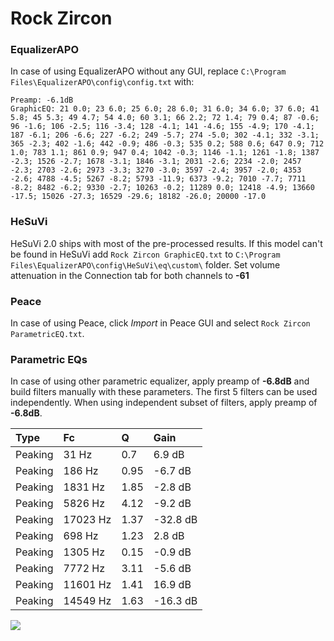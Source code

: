 # Rock Zircon

### EqualizerAPO
In case of using EqualizerAPO without any GUI, replace `C:\Program Files\EqualizerAPO\config\config.txt`
with:
```
Preamp: -6.1dB
GraphicEQ: 21 0.0; 23 6.0; 25 6.0; 28 6.0; 31 6.0; 34 6.0; 37 6.0; 41 5.8; 45 5.3; 49 4.7; 54 4.0; 60 3.1; 66 2.2; 72 1.4; 79 0.4; 87 -0.6; 96 -1.6; 106 -2.5; 116 -3.4; 128 -4.1; 141 -4.6; 155 -4.9; 170 -4.1; 187 -6.1; 206 -6.6; 227 -6.2; 249 -5.7; 274 -5.0; 302 -4.1; 332 -3.1; 365 -2.3; 402 -1.6; 442 -0.9; 486 -0.3; 535 0.2; 588 0.6; 647 0.9; 712 1.0; 783 1.1; 861 0.9; 947 0.4; 1042 -0.3; 1146 -1.1; 1261 -1.8; 1387 -2.3; 1526 -2.7; 1678 -3.1; 1846 -3.1; 2031 -2.6; 2234 -2.0; 2457 -2.3; 2703 -2.6; 2973 -3.3; 3270 -3.0; 3597 -2.4; 3957 -2.0; 4353 -2.6; 4788 -4.5; 5267 -8.2; 5793 -11.9; 6373 -9.2; 7010 -7.7; 7711 -8.2; 8482 -6.2; 9330 -2.7; 10263 -0.2; 11289 0.0; 12418 -4.9; 13660 -17.5; 15026 -27.3; 16529 -29.6; 18182 -26.0; 20000 -17.0
```

### HeSuVi
HeSuVi 2.0 ships with most of the pre-processed results. If this model can't be found in HeSuVi add
`Rock Zircon GraphicEQ.txt` to `C:\Program Files\EqualizerAPO\config\HeSuVi\eq\custom\` folder.
Set volume attenuation in the Connection tab for both channels to **-61**

### Peace
In case of using Peace, click *Import* in Peace GUI and select `Rock Zircon ParametricEQ.txt`.

### Parametric EQs
In case of using other parametric equalizer, apply preamp of **-6.8dB** and build filters manually
with these parameters. The first 5 filters can be used independently.
When using independent subset of filters, apply preamp of **-6.8dB**.

| Type    | Fc       |    Q | Gain     |
|:--------|:---------|:-----|:---------|
| Peaking | 31 Hz    | 0.7  | 6.9 dB   |
| Peaking | 186 Hz   | 0.95 | -6.7 dB  |
| Peaking | 1831 Hz  | 1.85 | -2.8 dB  |
| Peaking | 5826 Hz  | 4.12 | -9.2 dB  |
| Peaking | 17023 Hz | 1.37 | -32.8 dB |
| Peaking | 698 Hz   | 1.23 | 2.8 dB   |
| Peaking | 1305 Hz  | 0.15 | -0.9 dB  |
| Peaking | 7772 Hz  | 3.11 | -5.6 dB  |
| Peaking | 11601 Hz | 1.41 | 16.9 dB  |
| Peaking | 14549 Hz | 1.63 | -16.3 dB |

![](https://raw.githubusercontent.com/jaakkopasanen/AutoEq/master/results/oratory1990/harman_in-ear_2017-1/Rock%20Zircon/Rock%20Zircon.png)